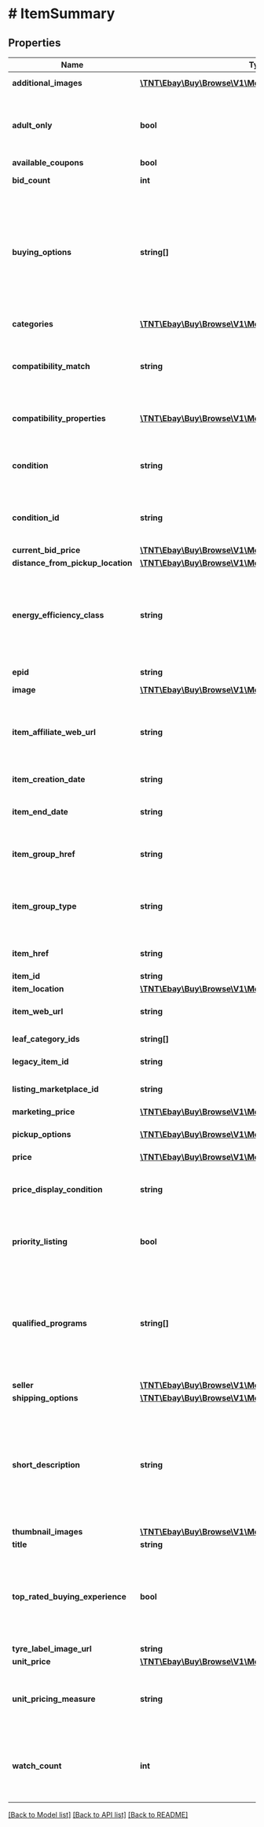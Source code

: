 # # ItemSummary

## Properties

Name | Type | Description | Notes
------------ | ------------- | ------------- | -------------
**additional_images** | [**\TNT\Ebay\Buy\Browse\V1\Model\Image[]**](Image.md) | An array of containers with the URLs for the images that are in addition to the primary image.  The primary image is returned in the &lt;b&gt; image.imageUrl&lt;/b&gt; field. | [optional]
**adult_only** | **bool** | This indicates if the item is for adults only. For more information about adult-only items on eBay, see &lt;a href&#x3D;\&quot;https://pages.ebay.com/help/policies/adult-only.html \&quot; target&#x3D;\&quot;_blank\&quot;&gt;Adult items policy&lt;/a&gt; for sellers and &lt;a href&#x3D;\&quot;https://www.ebay.com/help/terms-conditions/default/searching-adult-items?id&#x3D;4661 \&quot; target&#x3D;\&quot;_blank\&quot;&gt;Adult-Only items on eBay&lt;/a&gt; for buyers. | [optional]
**available_coupons** | **bool** | This boolean attribute indicates if coupons are available for the item. | [optional]
**bid_count** | **int** | This integer value indicates the total number of bids that have been placed for an auction item. This field is only returned for auction items. | [optional]
**buying_options** | **string[]** | A comma separated list of all the purchase options available for the item. &lt;br&gt;&lt;br&gt;&lt;b&gt; Values Returned:&lt;/b&gt;&lt;ul&gt;&lt;li&gt;&lt;b&gt;FIXED_PRICE&lt;/b&gt; - Indicates the buyer can purchase the item for a set price using the Buy It Now button. &lt;/li&gt;  &lt;li&gt;&lt;b&gt; AUCTION&lt;/b&gt; - Indicates the buyer can place a bid for the item. After the first bid is placed, this becomes a live auction item and is the only buying option for this item.&lt;/li&gt;  &lt;li&gt;&lt;b&gt; BEST_OFFER&lt;/b&gt; - Items where the buyer can send the seller a price they&#39;re willing to pay for the item. The seller can accept, reject, or send a counter offer. For details about Best Offer, see &lt;a href&#x3D;\&quot;https://www.ebay.com/help/selling/listings/selling-buy-now/adding-best-offer-listing?id&#x3D;4144 \&quot; target&#x3D;\&quot;_blank\&quot;&gt;Best Offer&lt;/a&gt;.&lt;/li&gt;&lt;li&gt;&lt;b&gt;CLASSIFIED_AD&lt;/b&gt; - Indicates that the final sales transaction is to be completed outside of the eBay environment.&lt;/li&gt;&lt;/ul&gt; Code so that your app gracefully handles any future changes to this list. | [optional]
**categories** | [**\TNT\Ebay\Buy\Browse\V1\Model\Category[]**](Category.md) | This array returns the name and ID of each category associated with the item, including top level, branch, and leaf categories. | [optional]
**compatibility_match** | **string** | This indicates how well the item matches the &lt;b&gt;compatibility_filter&lt;/b&gt; product attributes.  &lt;br&gt;&lt;br&gt;&lt;b&gt; Valid Values: &lt;/b&gt; EXACT or POSSIBLE &lt;br /&gt;&lt;br /&gt;Code so that your app gracefully handles any future changes to this list. For implementation help, refer to &lt;a href&#x3D;&#39;https://developer.ebay.com/api-docs/buy/browse/types/gct:CompatibilityMatchEnum&#39;&gt;eBay API documentation&lt;/a&gt; | [optional]
**compatibility_properties** | [**\TNT\Ebay\Buy\Browse\V1\Model\CompatibilityProperty[]**](CompatibilityProperty.md) | This container returns only the product attributes that are compatible with the item. These attributes were specified in the &lt;b&gt;compatibility_filter&lt;/b&gt; in the request. This means that if you passed in 5 attributes and only 4 are compatible, only those 4 are returned. If none of the attributes are compatible, this container is not returned. | [optional]
**condition** | **string** | The text describing the condition of the item, such as New or Used. For a list of condition names, see &lt;a href&#x3D;\&quot;https://developer.ebay.com/devzone/finding/callref/enums/conditionIdList.html \&quot; target&#x3D;\&quot;_blank\&quot;&gt;Item Condition IDs and Names&lt;/a&gt;.  &lt;br /&gt;&lt;br /&gt;Code so that your app gracefully handles any future changes to this list.&lt;/span&gt; | [optional]
**condition_id** | **string** | The identifier of the condition of the item. For example, 1000 is the identifier for NEW. For a list of condition names and IDs, see &lt;a href&#x3D;\&quot;https://developer.ebay.com/devzone/finding/callref/enums/conditionIdList.html \&quot; target&#x3D;\&quot;_blank\&quot;&gt;Item Condition IDs and Names&lt;/a&gt;. &lt;br /&gt;&lt;br /&gt;Code so that your app gracefully handles any future changes to this list. | [optional]
**current_bid_price** | [**\TNT\Ebay\Buy\Browse\V1\Model\ConvertedAmount**](ConvertedAmount.md) |  | [optional]
**distance_from_pickup_location** | [**\TNT\Ebay\Buy\Browse\V1\Model\TargetLocation**](TargetLocation.md) |  | [optional]
**energy_efficiency_class** | **string** | This indicates the &lt;a href&#x3D;\&quot;https://en.wikipedia.org/wiki/European_Union_energy_label \&quot;&gt;European energy efficiency&lt;/a&gt; rating (EEK) of the item.  Energy efficiency ratings apply to products listed by commercial vendors in electronics categories only. &lt;br /&gt;&lt;br /&gt;Currently, this field is only applicable for the Germany site, and  is only returned if the seller specified the energy efficiency rating through item specifics at listing time. Rating values include &lt;code&gt;A+++&lt;/code&gt;, &lt;code&gt;A++&lt;/code&gt;, &lt;code&gt;A+&lt;/code&gt;, &lt;code&gt;A&lt;/code&gt;, &lt;code&gt;B&lt;/code&gt;, &lt;code&gt;C&lt;/code&gt;, &lt;code&gt;D&lt;/code&gt;, &lt;code&gt;E&lt;/code&gt;, &lt;code&gt;F&lt;/code&gt;, and &lt;code&gt;G&lt;/code&gt;. | [optional]
**epid** | **string** | An ePID is the eBay product identifier of a product from the eBay product catalog.  This indicates the product in which the item belongs. | [optional]
**image** | [**\TNT\Ebay\Buy\Browse\V1\Model\Image**](Image.md) |  | [optional]
**item_affiliate_web_url** | **string** | The URL to the View Item page of the item, which includes the affiliate tracking ID. This field is only returned if the seller enables affiliate tracking for the item by including the &lt;code&gt;&lt;a href&#x3D;\&quot;/api-docs/buy/static/api-browse.html#Headers\&quot;&gt;X-EBAY-C-ENDUSERCTX&lt;/a&gt;&lt;/code&gt; request header in the method.  &lt;br /&gt; &lt;br /&gt;&lt;span class&#x3D;\&quot;tablenote\&quot;&gt;&lt;b&gt;Note: &lt;/b&gt; eBay Partner Network, in order to receive a commission for your sales, you must use this URL to forward your buyer to the ebay.com site. &lt;/span&gt; | [optional]
**item_creation_date** | **string** | The date and time when the item listing was created.  This value is returned in UTC format (yyyy-MM-ddThh:mm:ss.sssZ), which you can convert into the local time of the buyer. | [optional]
**item_end_date** | **string** | The date and time up to which the item can be purchased.  This value is returned in UTC format (yyyy-MM-ddThh:mm:ss.sssZ), which you can convert into the local time of the buyer.&lt;br /&gt;&lt;br /&gt;&lt;span class&#x3D;\&quot;tablenote\&quot;&gt;&lt;b&gt; Note: &lt;/b&gt;This field is not returned for Good &#39;Til Cancelled (GTC) listings.&lt;/span&gt; | [optional]
**item_group_href** | **string** | The HATEOAS reference of the parent page of the item group. An item group is an item that has various aspect differences, such as color, size, storage capacity, etc. &lt;br /&gt; &lt;br /&gt;&lt;span class&#x3D;\&quot;tablenote\&quot;&gt; &lt;b&gt;  Note: &lt;/b&gt;This field is returned only for item groups.&lt;/span&gt; | [optional]
**item_group_type** | **string** | The indicates the item group type. An item group is an item that has various aspect differences, such as color, size, storage capacity, etc. &lt;br /&gt;&lt;br /&gt;Currently only the &lt;code&gt;SELLER_DEFINED_VARIATIONS&lt;/code&gt; is supported and indicates this is an item group created by the seller. &lt;br /&gt; &lt;br /&gt;&lt;span class&#x3D;\&quot;tablenote\&quot;&gt; &lt;b&gt; Note: &lt;/b&gt;This field is returned only for item groups.&lt;/span&gt;&lt;br /&gt;&lt;br /&gt;Code so that your app gracefully handles any future changes to this list. | [optional]
**item_href** | **string** | The URI for the Browse API &lt;a href&#x3D;\&quot;/api-docs/buy/browse/resources/item/methods/getItem\&quot;&gt;getItem&lt;/a&gt; method, which can be used to retrieve more details about items in the search results. | [optional]
**item_id** | **string** | The unique RESTful identifier of the item. | [optional]
**item_location** | [**\TNT\Ebay\Buy\Browse\V1\Model\ItemLocationImpl**](ItemLocationImpl.md) |  | [optional]
**item_web_url** | **string** | The URL to the View Item page of the item.  This enables you to include a \&quot;Report Item on eBay\&quot; hyperlink that takes the buyer to the View Item page on eBay. From there they can report any issues regarding this item to eBay. | [optional]
**leaf_category_ids** | **string[]** | The leaf category IDs of the item. When the item belongs to two leaf categories, the ID values are returned in the order primary, secondary. | [optional]
**legacy_item_id** | **string** | The unique identifier of the eBay listing that contains the item. This is the traditional/legacy ID that is often seen in the URL of the listing View Item page. | [optional]
**listing_marketplace_id** | **string** | The ID of the eBay marketplace where the item is listed. For implementation help, refer to &lt;a href&#x3D;&#39;https://developer.ebay.com/api-docs/buy/browse/types/ba:MarketplaceIdEnum&#39;&gt;eBay API documentation&lt;/a&gt; | [optional]
**marketing_price** | [**\TNT\Ebay\Buy\Browse\V1\Model\MarketingPrice**](MarketingPrice.md) |  | [optional]
**pickup_options** | [**\TNT\Ebay\Buy\Browse\V1\Model\PickupOptionSummary[]**](PickupOptionSummary.md) | This container returns the local pickup options available to the buyer. This container is only returned if the user is searching for local pickup items and set the local pickup filters in the method request. | [optional]
**price** | [**\TNT\Ebay\Buy\Browse\V1\Model\ConvertedAmount**](ConvertedAmount.md) |  | [optional]
**price_display_condition** | **string** | Indicates when in the buying flow the item&#39;s price can appear for minimum advertised price (MAP) items, which is the lowest price a retailer can advertise/show for this item. For implementation help, refer to &lt;a href&#x3D;&#39;https://developer.ebay.com/api-docs/buy/browse/types/gct:PriceDisplayConditionEnum&#39;&gt;eBay API documentation&lt;/a&gt; | [optional]
**priority_listing** | **bool** | This field is returned as &lt;code&gt;true&lt;/code&gt; if the listing is part of a Promoted Listing campaign. Promoted Listings are available to Above Standard and Top Rated sellers with recent sales activity.&lt;br /&gt;&lt;br /&gt;&lt;span class&#x3D;\&quot;tablenote\&quot;&gt;&lt;b&gt;Note:&lt;/b&gt; Priority Listing is returned only with a Best Match sort and will not be returned for other sort options.&lt;/span&gt; | [optional]
**qualified_programs** | **string[]** | An array of the qualified programs available for the item, such as EBAY_PLUS, AUTHENTICITY_GUARANTEE, and AUTHENTICITY_VERIFICATION.&lt;br /&gt;&lt;br /&gt;eBay Plus is a premium account option for buyers, which provides benefits such as fast free domestic shipping and free returns on selected items. Top-Rated eBay sellers must opt in to eBay Plus to be able to offer the program on qualifying listings. Sellers must commit to next-day delivery of those items.&lt;br /&gt;&lt;br /&gt;&lt;span class&#x3D;\&quot;tablenote\&quot;&gt;&lt;b&gt;Note: &lt;/b&gt; eBay Plus is available only to buyers in Germany, Austria, and Australia marketplaces.&lt;/span&gt;&lt;br /&gt;&lt;br /&gt;The eBay &lt;a href&#x3D;\&quot;https://pages.ebay.com/authenticity-guarantee/ \&quot; target&#x3D;\&quot;_blank\&quot;&gt;Authenticity Guarantee&lt;/a&gt; program enables third-party authenticators to perform authentication verification inspections on items such as watches and sneakers. | [optional]
**seller** | [**\TNT\Ebay\Buy\Browse\V1\Model\Seller**](Seller.md) |  | [optional]
**shipping_options** | [**\TNT\Ebay\Buy\Browse\V1\Model\ShippingOptionSummary[]**](ShippingOptionSummary.md) | This container returns the shipping options available to ship the item. | [optional]
**short_description** | **string** | This text string is derived from the item condition and the item aspects (such as size, color, capacity, model, brand, etc.). Sometimes the title doesn&#39;t give enough information but the description is too big. Surfacing the &lt;b&gt;shortDescription&lt;/b&gt; can often provide buyers with the additional information that could help them make a buying decision.  &lt;br /&gt;&lt;br /&gt;For example: &lt;br /&gt;&lt;br /&gt;    &lt;code&gt;   \&quot;&lt;b&gt; title&lt;/b&gt;\&quot;: \&quot;Petrel U42W FPV Drone RC Quadcopter w/HD Camera Live Video One Key Off / Landing\&quot;, &lt;br /&gt;\&quot;&lt;b&gt;shortDescription&lt;/b&gt;\&quot;: \&quot;1 U42W Quadcopter. Syma X5SW-V3 Wifi FPV RC Drone Quadcopter 2.4Ghz 6-Axis Gyro with Headless Mode. Syma X20 Pocket Drone 2.4Ghz Mini RC Quadcopter Headless Mode Altitude Hold. One Key Take Off / Landing function: allow beginner to easy to fly the drone without any skill.\&quot;,&lt;/code&gt;       &lt;br /&gt;&lt;br /&gt;&lt;b&gt;Restriction: &lt;/b&gt; This field is returned by the &lt;b&gt; search&lt;/b&gt; method only when &lt;b&gt; fieldgroups&lt;/b&gt; &#x3D; &lt;code&gt;EXTENDED&lt;/code&gt;. | [optional]
**thumbnail_images** | [**\TNT\Ebay\Buy\Browse\V1\Model\Image[]**](Image.md) | An array of thumbnail images for the item. | [optional]
**title** | **string** | The seller-created title of the item. &lt;br&gt;&lt;br&gt;&lt;b&gt;Maximum Length: &lt;/b&gt; 80 characters | [optional]
**top_rated_buying_experience** | **bool** | This indicates if the item is a top-rated plus item. There are three benefits of a top-rated plus item: a  minimum 30-day money-back return policy, shipping the item in 1 business day with tracking provided, and the added comfort of knowing that this item is from an experienced seller with the highest buyer ratings. See the &lt;a href&#x3D;\&quot;https://pages.ebay.com/topratedplus/index.html \&quot; target&#x3D;\&quot;_blank\&quot;&gt;Top Rated Plus Items &lt;/a&gt; and &lt;a href&#x3D;\&quot;https://pages.ebay.com/help/sell/top-rated.html \&quot; target&#x3D;\&quot;_blank\&quot;&gt;Becoming a Top Rated Seller and qualifying for Top Rated Plus&lt;/a&gt; help topics for more information. | [optional]
**tyre_label_image_url** | **string** | The URL to the image that shows the information on the tyre label. | [optional]
**unit_price** | [**\TNT\Ebay\Buy\Browse\V1\Model\ConvertedAmount**](ConvertedAmount.md) |  | [optional]
**unit_pricing_measure** | **string** | The designation, such as size, weight, volume, count, etc., that was used to specify the quantity of the item. This helps buyers compare prices. &lt;br /&gt;&lt;br /&gt;For example, the following tells the buyer that the item is 7.99 per 100 grams. &lt;br /&gt;&lt;br /&gt;&lt;code&gt;\&quot;unitPricingMeasure\&quot;: \&quot;100g\&quot;,&lt;br /&gt; \&quot;unitPrice\&quot;: {&lt;br /&gt;&amp;nbsp;&amp;nbsp;\&quot;value\&quot;: \&quot;7.99\&quot;,&lt;br /&gt;&amp;nbsp;&amp;nbsp;\&quot;currency\&quot;: \&quot;GBP\&quot;&lt;/code&gt; | [optional]
**watch_count** | **int** | The number of users that have added the item to their watch list.&lt;br /&gt;&lt;br /&gt;&lt;span class&#x3D;\&quot;tablenote\&quot;&gt; &lt;strong&gt;Note:&lt;/strong&gt; This field is restricted to applications that have been granted permission to access this feature. You must submit an &lt;a href&#x3D;\&quot;https://developer.ebay.com/my/support/tickets?tab&#x3D;app-check \&quot;&gt;App Check ticket&lt;/a&gt; to request this access. In the App Check form, add a note to the &lt;b&gt;Application Title/Summary&lt;/b&gt; and/or &lt;b&gt;Application Details&lt;/b&gt; fields that you want access to Watch Count data in the Browse API.&lt;/span&gt; | [optional]

[[Back to Model list]](../../README.md#models) [[Back to API list]](../../README.md#endpoints) [[Back to README]](../../README.md)
